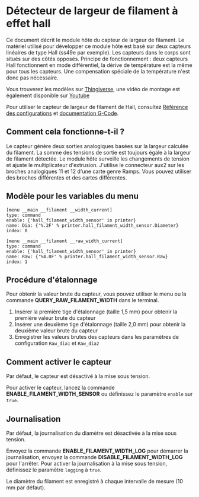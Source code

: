 # Détecteur de largeur de filament à effet hall

Ce document décrit le module hôte du capteur de largeur de filament. Le matériel utilisé pour développer ce module hôte est basé sur deux capteurs linéaires de type Hall (ss49e par exemple). Les capteurs dans le corps sont situés sur des côtés opposés. Principe de fonctionnement : deux capteurs Hall fonctionnent en mode différentiel, la dérive de température est la même pour tous les capteurs. Une compensation spéciale de la température n'est donc pas nécessaire.

Vous trouverez les modèles sur [Thingiverse](https://www.thingiverse.com/thing:4138933), une vidéo de montage est également disponible sur [Youtube](https://www.youtube.com/watch?v=TDO9tME8vp4)

Pour utiliser le capteur de largeur de filament de Hall, consultez [Référence des configurations](Config_Reference.md#hall_filament_width_sensor) et [documentation G-Code](G-Codes.md#hall_filament_width_sensor).

## Comment cela fonctionne-t-il ?

Le capteur génère deux sorties analogiques basées sur la largeur calculée du filament. La somme des tensions de sortie est toujours égale à la largeur de filament détectée. Le module hôte surveille les changements de tension et ajuste le multiplicateur d'extrusion. J'utilise le connecteur aux2 sur les broches analogiques 11 et 12 d'une carte genre Ramps. Vous pouvez utiliser des broches différentes et des cartes différentes.

## Modèle pour les variables du menu

```
[menu __main __filament __width_current]
type: command
enable: {'hall_filament_width_sensor' in printer}
name: Dia: {'%.2F' % printer.hall_filament_width_sensor.Diameter}
index: 0

[menu __main __filament __raw_width_current]
type: command
enable: {'hall_filament_width_sensor' in printer}
name: Raw: {'%4.0F' % printer.hall_filament_width_sensor.Raw}
index: 1
```

## Procédure d'étalonnage

Pour obtenir la valeur brute du capteur, vous pouvez utiliser le menu ou la commande **QUERY_RAW_FILAMENT_WIDTH** dans le terminal.

1. Insérer la première tige d'étalonnage (taille 1,5 mm) pour obtenir la première valeur brute du capteur
1. Insérer une deuxième tige d'étalonnage (taille 2,0 mm) pour obtenir la deuxième valeur brute du capteur
1. Enregistrer les valeurs brutes des capteurs dans les paramètres de configuration `Raw_dia1` et `Raw_dia2`

## Comment activer le capteur

Par défaut, le capteur est désactivé à la mise sous tension.

Pour activer le capteur, lancez la commande **ENABLE_FILAMENT_WIDTH_SENSOR** ou définissez le paramètre `enable` sur `true`.

## Journalisation

Par défaut, la journalisation du diamètre est désactivée à la mise sous tension.

Envoyez la commande **ENABLE_FILAMENT_WIDTH_LOG** pour démarrer la journalisation, envoyez la commande **DISABLE_FILAMENT_WIDTH_LOG** pour l'arrêter. Pour activer la journalisation à la mise sous tension, définissez le paramètre `logging` à `true`.

Le diamètre du filament est enregistré à chaque intervalle de mesure (10 mm par défaut).
